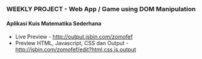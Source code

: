 ### WEEKLY PROJECT - Web App / Game using DOM Manipulation
#### Aplikasi Kuis Matematika Sederhana

- Live Preview - http://output.jsbin.com/zomofef
- Preview HTML, Javascript, CSS dan Output - http://jsbin.com/zomofef/edit?html,css,js,output
